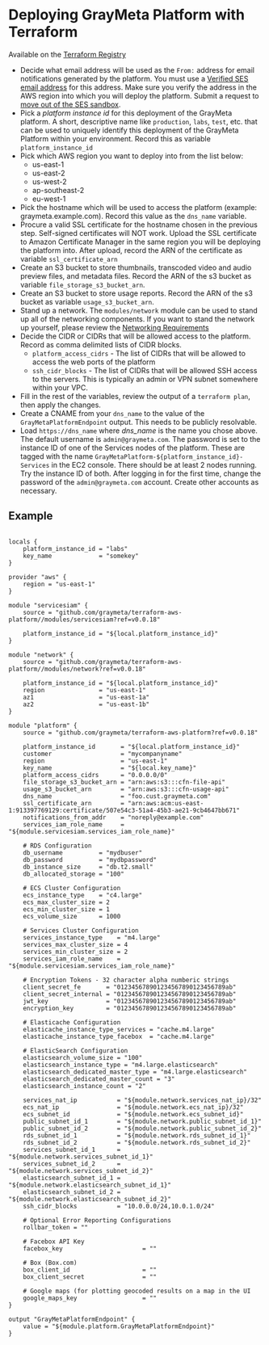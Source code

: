 # Deploying GrayMeta Platform with Terraform

Available on the [Terraform Registry](https://registry.terraform.io/modules/graymeta/platform/aws)

* Decide what email address will be used as the `From:` address for email notifications generated by the platform. You must use a [Verified SES email address](http://docs.aws.amazon.com/ses/latest/DeveloperGuide/verify-email-addresses.html) for this address. Make sure you verify the address in the AWS region into which you will deploy the platform. Submit a request to [move out of the SES sandbox](http://docs.aws.amazon.com/ses/latest/DeveloperGuide/request-production-access.html).
* Pick a _platform instance id_ for this deployment of the GrayMeta platform. A short, descriptive name like `production`, `labs`, `test`, etc. that can be used to uniquely identify this deployment of the GrayMeta Platform within your environment. Record this as variable `platform_instance_id`
* Pick which AWS region you want to deploy into from the list below:
  * us-east-1
  * us-east-2
  * us-west-2
  * ap-southeast-2
  * eu-west-1
* Pick the hostname which will be used to access the platform (example: graymeta.example.com). Record this value as the `dns_name` variable.
* Procure a valid SSL certificate for the hostname chosen in the previous step. Self-signed certificates will NOT work. Upload the SSL certificate to Amazon Certificate Manager in the same region you will be deploying the platform into. After upload, record the ARN of the certificate as variable `ssl_certificate_arn`
* Create an S3 bucket to store thumbnails, transcoded video and audio preview files, and metadata files. Record the ARN of the s3 bucket as variable `file_storage_s3_bucket_arn`.
* Create an S3 bucket to store usage reports. Record the ARN of the s3 bucket as variable `usage_s3_bucket_arn`.
* Stand up a network. The `modules/network` module can be used to stand up all of the networking components. If you want to stand the network up yourself, please review the [Networking Requirements](README-networking.md)
* Decide the CIDR or CIDRs that will be allowed access to the platform. Record as comma delimited lists of CIDR blocks.
  * `platform_access_cidrs` - The list of CIDRs that will be allowed to access the web ports of the platform
  * `ssh_cidr_blocks` - The list of CIDRs that will be allowed SSH access to the servers. This is typically an admin or VPN subnet somewhere within your VPC.
* Fill in the rest of the variables, review the output of a `terraform plan`, then apply the changes.
* Create a CNAME from your `dns_name` to the value of the `GrayMetaPlatformEndpoint` output. This needs to be publicly resolvable.
* Load `https://dns_name` where _dns\_name_ is the name you chose above. The default username is `admin@graymeta.com`. The password is set to the instance ID of one of the Services nodes of the platform. These are tagged with the name `GrayMetaPlatform-${platform_instance_id}-Services` in the EC2 console. There should be at least 2 nodes running. Try the instance ID of both. After logging in for the first time, change the password of the `admin@graymeta.com` account. Create other accounts as necessary.

## Example

```

locals {
    platform_instance_id = "labs"
    key_name             = "somekey"
}

provider "aws" {
    region = "us-east-1"
}

module "servicesiam" {
    source = "github.com/graymeta/terraform-aws-platform//modules/servicesiam?ref=v0.0.18"

    platform_instance_id = "${local.platform_instance_id}"
}

module "network" {
    source = "github.com/graymeta/terraform-aws-platform//modules/network?ref=v0.0.18"

    platform_instance_id = "${local.platform_instance_id}"
    region               = "us-east-1"
    az1                  = "us-east-1a"
    az2                  = "us-east-1b"
}

module "platform" {
    source = "github.com/graymeta/terraform-aws-platform?ref=v0.0.18"

    platform_instance_id       = "${local.platform_instance_id}"
    customer                   = "mycompanyname"
    region                     = "us-east-1"
    key_name                   = "${local.key_name}"
    platform_access_cidrs      = "0.0.0.0/0"
    file_storage_s3_bucket_arn = "arn:aws:s3:::cfn-file-api"
    usage_s3_bucket_arn        = "arn:aws:s3:::cfn-usage-api"
    dns_name                   = "foo.cust.graymeta.com"
    ssl_certificate_arn        = "arn:aws:acm:us-east-1:913397769129:certificate/507e54c3-51a4-45b3-ae21-9cb4647bb671"
    notifications_from_addr    = "noreply@example.com"
    services_iam_role_name     = "${module.servicesiam.services_iam_role_name}"

    # RDS Configuration
    db_username          = "mydbuser"
    db_password          = "mydbpassword"
    db_instance_size     = "db.t2.small"
    db_allocated_storage = "100"

    # ECS Cluster Configuration
    ecs_instance_type    = "c4.large"
    ecs_max_cluster_size = 2
    ecs_min_cluster_size = 1
    ecs_volume_size      = 1000

    # Services Cluster Configuration
    services_instance_type    = "m4.large"
    services_max_cluster_size = 4
    services_min_cluster_size = 2
    services_iam_role_name    = "${module.servicesiam.services_iam_role_name}"

    # Encryption Tokens - 32 character alpha numberic strings
    client_secret_fe       = "012345678901234567890123456789ab"
    client_secret_internal = "012345678901234567890123456789ab"
    jwt_key                = "012345678901234567890123456789ab"
    encryption_key         = "012345678901234567890123456789ab"

    # Elasticache Configuration
    elasticache_instance_type_services = "cache.m4.large"
    elasticache_instance_type_facebox  = "cache.m4.large"

    # ElasticSearch Configuration
    elasticsearch_volume_size = "100"
    elasticsearch_instance_type = "m4.large.elasticsearch"
    elasticsearch_dedicated_master_type = "m4.large.elasticsearch"
    elasticsearch_dedicated_master_count = "3"
    elasticsearch_instance_count = "2"

    services_nat_ip           = "${module.network.services_nat_ip}/32"
    ecs_nat_ip                = "${module.network.ecs_nat_ip}/32"
    ecs_subnet_id             = "${module.network.ecs_subnet_id}"
    public_subnet_id_1        = "${module.network.public_subnet_id_1}"
    public_subnet_id_2        = "${module.network.public_subnet_id_2}"
    rds_subnet_id_1           = "${module.network.rds_subnet_id_1}"
    rds_subnet_id_2           = "${module.network.rds_subnet_id_2}"
    services_subnet_id_1      = "${module.network.services_subnet_id_1}"
    services_subnet_id_2      = "${module.network.services_subnet_id_2}"
    elasticsearch_subnet_id_1 = "${module.network.elasticsearch_subnet_id_1}"
    elasticsearch_subnet_id_2 = "${module.network.elasticsearch_subnet_id_2}"
    ssh_cidr_blocks           = "10.0.0.0/24,10.0.1.0/24"

    # Optional Error Reporting Configurations
    rollbar_token = ""

    # Facebox API Key
    facebox_key                      = ""

    # Box (Box.com)
    box_client_id                    = ""
    box_client_secret                = ""

    # Google maps (for plotting geocoded results on a map in the UI
    google_maps_key                  = ""
}

output "GrayMetaPlatformEndpoint" {
    value = "${module.platform.GrayMetaPlatformEndpoint}"
}
```
